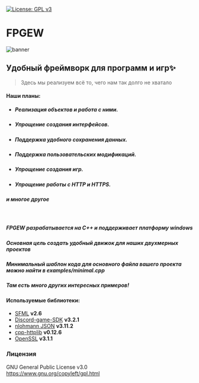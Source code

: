 [![License: GPL v3](https://img.shields.io/badge/License-GPLv3-blue.svg)](https://www.gnu.org/licenses/gpl-3.0)

# FPGEW
![banner](https://cloud.weksoftware.ru/imgs/fordocs/bannerfpgew.png)
## Удобный фреймворк для программ и игр✨ 
>Здесь мы реализуем всё то, чего нам так долго не хватало

#### Наши планы:
- ##### Реализация объектов и работа с ними.
- ##### Упрощение создания интерфейсов.
- ##### Поддержка удобного сохранения данных.
- ##### Поддержка пользовательских модификаций.
- ##### Упрощение создания игр.
- ##### Упрощение работы с HTTP и HTTPS.
##### *и многое другое*

<br> 

##### FPGEW разрабатывается на C++ и поддерживает платформу windows

##### Основная цель создать *удобный движок для наших двухмерных проектов*

##### **Минимальный шаблон кода для основного файла вашего проекта можно найти в examples/minimal.cpp**

##### **Там есть много других интересных примеров!**

#### Используемые библиотеки:
- [SFML](https://github.com/SFML/SFML) **v2.6**
- [Discord-game-SDK](https://discord.com/developers/docs/game-sdk/sdk-starter-guide) **v3.2.1**
- [nlohmann JSON](https://github.com/nlohmann/json) **v3.11.2**
- [cpp-httplib](https://github.com/yhirose/cpp-httplib/tree/master) **v0.12.6**
- [OpenSSL](https://github.com/openssl/openssl) **v3.1.1**

### Лицензия
GNU General Public License v3.0 <br>
https://www.gnu.org/copyleft/gpl.html
